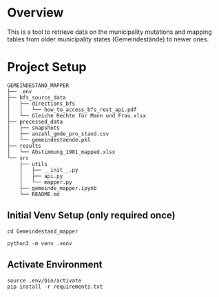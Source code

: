 # Overview

This is a tool to retrieve data on the municipality mutations and mapping tables from older municipality states (Gemeindestände) to newer ones.

# Project Setup
```
GEMEINDESTAND_MAPPER
├── .env
├── bfs_source_data
│   ├── directions_bfs
│   │   └── how_to_access_bfs_rest_api.pdf
│   └── Gleiche Rechte für Mann und Frau.xlsx
├── processed_data
│   ├── snapshots
│   ├── anzahl_gmde_pro_stand.csv
│   └── gemeindestaende.pkl
├── results
│   └── Abstimmung_1981_mapped.xlsx
└── src
    ├── utils
    │   ├── __init__.py
    │   ├── api.py
    │   └── mapper.py
    ├── gemeinde_mapper.ipynb
    └── README.md
```

## Initial Venv Setup (only required once)

```shell
cd Gemeindestand_mapper

python3 -m venv .venv
```

## Activate Environment

```shell
source .env/bin/activate
pip install -r requirements.txt
```
